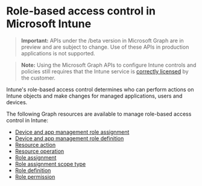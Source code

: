 # Role-based access control in Microsoft Intune> **Important:** APIs under the /beta version in Microsoft Graph are in preview and are subject to change. Use of these APIs in production applications is not supported.> **Note:** Using the Microsoft Graph APIs to configure Intune controls and policies still requires that the Intune service is [correctly licensed](https://www.microsoft.com/en-us/cloud-platform/microsoft-intune-pricing) by the customer.Intune's role-based access control determines who can perform actions on Intune objects and make changes for managed applications, users and devices.   The following Graph resources are available to manage role-based access control in Intune:- [Device and app management role assignment](intune_rbac_deviceandappmanagementroleassignment.md)- [Device and app management role definition](intune_rbac_deviceandappmanagementroledefinition.md)- [Resource action](intune_rbac_resourceaction.md)- [Resource operation](intune_rbac_resourceoperation.md)- [Role assignment](intune_rbac_roleassignment.md)- [Role assignment scope type](intune_rbac_roleassignmentscopetype.md)- [Role definition](intune_rbac_roledefinition.md)- [Role permission](intune_rbac_rolepermission.md)